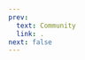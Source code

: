 ```yaml
---
prev:
  text: Community
  link: .
next: false
---
```


<script setup lang="ts">
import MedalDisplay from '/components/MedalDisplay.vue';

const name = 'PLAYERNAME_PLACEHOLDER';
</script>
